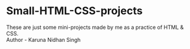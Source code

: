 # Small-HTML-CSS-projects

These are just some mini-projects made by me as a practice of HTML &amp; CSS.
<br>
Author - Karuna Nidhan Singh
